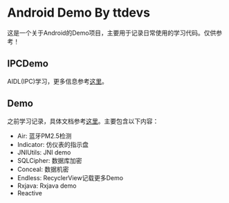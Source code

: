 # Android Demo By ttdevs

这是一个关于Android的Demo项目，主要用于记录日常使用的学习代码。仅供参考！

## IPCDemo

AIDL(IPC)学习，更多信息参考[这里](IPCDemo/README.md)。


## Demo

之前学习记录，具体文档参考[这里](Demo/README.md)。主要包含以下内容：

- Air: 蓝牙PM2.5检测
- Indicator: 仿仪表的指示盘
- JNIUtils: JNI demo
- SQLCipher: 数据库加密
- Conceal: 数据机密
- Endless: RecyclerView记载更多Demo
- Rxjava: Rxjava demo
- Reactive 

